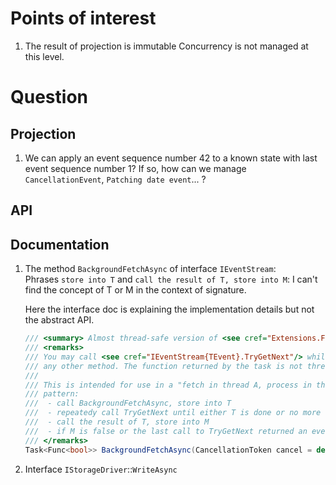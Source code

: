 # Points of interest

1. The result of projection is immutable
   Concurrency is not managed at this level.
   
   
# Question

## Projection
1. We can apply an event sequence number 42 to a known state with last event sequence number 1?
   If so, how can we manage `CancellationEvent`, `Patching date event`... ?
   
## API

## Documentation

1. The method `BackgroundFetchAsync` of interface `IEventStream`:    
    Phrases `store into T` and `call the result of T, store into M`: I can't find the concept of T or M in the context of signature.
    
    Here the interface doc is explaining the implementation details but not the abstract API.
    
    
    ```csharp
    /// <summary> Almost thread-safe version of <see cref="Extensions.FetchAsync"/>. </summary>
    /// <remarks>
    /// You may call <see cref="IEventStream{TEvent}.TryGetNext"/> while the task is running, but NOT
    /// any other method. The function returned by the task is not thread-safe.
    ///
    /// This is intended for use in a "fetch in thread A, process in thread B"
    /// pattern:
    ///  - call BackgroundFetchAsync, store into T
    ///  - repeatedy call TryGetNext until either T is done or no more events
    ///  - call the result of T, store into M
    ///  - if M is false or the last call to TryGetNext returned an event, repeat
    /// </remarks>
    Task<Func<bool>> BackgroundFetchAsync(CancellationToken cancel = default(CancellationToken));
    ```
1. Interface `IStorageDriver`::`WriteAsync`

